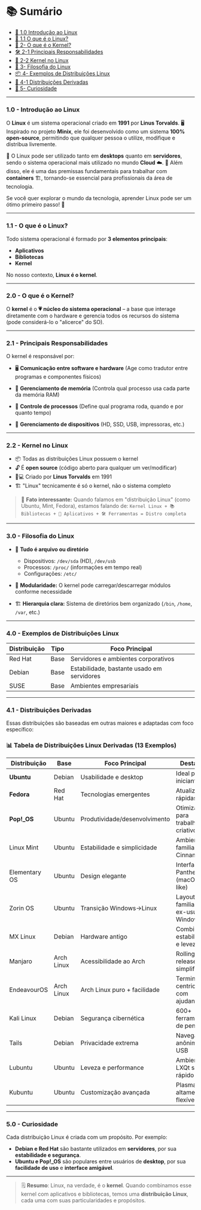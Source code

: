 # 📚 Sumário

- [🐧 1.0 Introdução ao Linux](#10---introdução-ao-linux)
- [🐧 1.1 O que é o Linux?](#11---o-que-é-o-linux)
- [🔧 2- O que é o Kernel?](#20---o-que-é-o-kernel)
- [🛠️ 2-1 Principais Responsabilidades](#21---principais-responsabilidades)
- [🐧 2-2 Kernel no Linux](#22---kernel-no-linux)
- [📂 3- Filosofia do Linux](#30---filosofia-do-linux)
- [📦 4- Exemplos de Distribuições Linux](#40---exemplos-de-distribuições-linux)
- [🌱 4-1 Distribuições Derivadas](#41---distribuições-derivadas)
- [🧠 5- Curiosidade](#50---curiosidade)

---

### **1.0 - Introdução ao Linux**

O **Linux** é um sistema operacional criado em **1991** por **Linus Torvalds**. 🖥️ Inspirado no projeto **Minix**, ele foi desenvolvido como um sistema **100% open-source**, permitindo que qualquer pessoa o utilize, modifique e distribua livremente.

🔹 O Linux pode ser utilizado tanto em **desktops** quanto em **servidores**, sendo o sistema operacional mais utilizado no mundo **Cloud** ☁️.
🔹 Além disso, ele é uma das premissas fundamentais para trabalhar com **containers** 🏗️, tornando-se essencial para profissionais da área de tecnologia.

Se você quer explorar o mundo da tecnologia, aprender Linux pode ser um ótimo primeiro passo! 🚀

---

### **1.1 - O que é o Linux?**

Todo sistema operacional é formado por **3 elementos principais**:

- **Aplicativos**
- **Bibliotecas**
- **Kernel**

No nosso contexto, **Linux é o kernel**.

---

### **2.0 - O que é o Kernel?**

O **kernel** é o **💗 núcleo do sistema operacional** – a base que interage diretamente com o hardware e gerencia todos os recursos do sistema (pode considerá-lo o "alicerce" do SO).

---

### **2.1 - Principais Responsabilidades**

O kernel é responsável por:

- 🖥️ **Comunicação entre software e hardware**
  (Age como tradutor entre programas e componentes físicos)

- 🧠 **Gerenciamento de memória**
  (Controla qual processo usa cada parte da memória RAM)

- 🔄 **Controle de processos**
  (Define qual programa roda, quando e por quanto tempo)

- 💾 **Gerenciamento de dispositivos**
  (HD, SSD, USB, impressoras, etc.)

---

### **2.2 - Kernel no Linux**

- 📦 Todas as distribuições Linux possuem o kernel
- 🔓 É **open source** (código aberto para qualquer um ver/modificar)
- 👨💻 Criado por **Linus Torvalds** em 1991
- 🏗️ "Linux" tecnicamente é só o kernel, não o sistema completo

> 🌟 **Fato interessante:**
> Quando falamos em "distribuição Linux" (como Ubuntu, Mint, Fedora), estamos falando de:
> `Kernel Linux + 📚 Bibliotecas + 🎨 Aplicativos + 🛠️ Ferramentas = Distro completa`

---

### **3.0 - Filosofia do Linux**

- 📁 **Tudo é arquivo ou diretório**
  - Dispositivos: `/dev/sda` (HD), `/dev/usb`
  - Processos: `/proc/` (informações em tempo real)
  - Configurações: `/etc/`

- 🧩 **Modularidade:**
  O kernel pode carregar/descarregar módulos conforme necessidade

- 🏗️ **Hierarquia clara:**
  Sistema de diretórios bem organizado (`/bin`, `/home`, `/var`, etc.)

---

### **4.0 - Exemplos de Distribuições Linux**

| Distribuição | Tipo | Foco Principal |
|--------------|------|----------------|
| Red Hat      | Base | Servidores e ambientes corporativos |
| Debian       | Base | Estabilidade, bastante usado em servidores |
| SUSE         | Base | Ambientes empresariais |

---

### **4.1 - Distribuições Derivadas**

Essas distribuições são baseadas em outras maiores e adaptadas com foco específico:

### 📊 Tabela de Distribuições Linux Derivadas (13 Exemplos)

| Distribuição       | Base         | Foco Principal                | Destaque                      |
|--------------------|--------------|-------------------------------|-------------------------------|
| **Ubuntu**         | Debian       | Usabilidade e desktop         | Ideal para iniciantes         |
| **Fedora**         | Red Hat      | Tecnologias emergentes        | Atualizações rápidas          |
| **Pop!_OS**        | Ubuntu       | Produtividade/desenvolvimento | Otimizado para trabalho criativo |
| Linux Mint         | Ubuntu       | Estabilidade e simplicidade   | Ambiente familiar Cinnamon    |
| Elementary OS      | Ubuntu       | Design elegante               | Interface Pantheon (macOS-like) |
| Zorin OS           | Ubuntu       | Transição Windows→Linux       | Layout familiar para ex-usuários Windows |
| MX Linux           | Debian       | Hardware antigo               | Combina estabilidade e leveza |
| Manjaro            | Arch Linux   | Acessibilidade ao Arch        | Rolling release simplificado  |
| EndeavourOS        | Arch Linux   | Arch Linux puro + facilidade  | Terminal-centrico com ajudantes |
| Kali Linux         | Debian       | Segurança cibernética         | 600+ ferramentas de pentest   |
| Tails              | Debian       | Privacidade extrema           | Navegação anônima via USB     |
| Lubuntu            | Ubuntu       | Leveza e performance          | Ambiente LXQt super rápido    |
| Kubuntu            | Ubuntu       | Customização avançada         | Plasma KDE altamente flexível |

---

### **5.0 - Curiosidade**

Cada distribuição Linux é criada com um propósito. Por exemplo:

- **Debian e Red Hat** são bastante utilizados em **servidores**, por sua **estabilidade e segurança**.
- **Ubuntu e Pop!_OS** são populares entre usuários de **desktop**, por sua **facilidade de uso** e **interface amigável**.

---

> 🗒️ **Resumo**:
> Linux, na verdade, é o **kernel**. Quando combinamos esse kernel com aplicativos e bibliotecas, temos uma **distribuição Linux**, cada uma com suas particularidades e propósitos.
